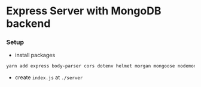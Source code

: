 # Express Server with MongoDB backend

### Setup
* install packages
```sh
yarn add express body-parser cors dotenv helmet morgan mongoose nodemon
```

* create `index.js` at `./server`